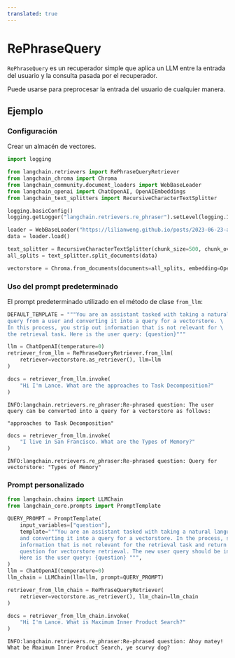 ```yaml
---
translated: true
---
```


# RePhraseQuery

`RePhraseQuery` es un recuperador simple que aplica un LLM entre la entrada del usuario y la consulta pasada por el recuperador.

Puede usarse para preprocesar la entrada del usuario de cualquier manera.

## Ejemplo

### Configuración

Crear un almacén de vectores.

```python
import logging

from langchain.retrievers import RePhraseQueryRetriever
from langchain_chroma import Chroma
from langchain_community.document_loaders import WebBaseLoader
from langchain_openai import ChatOpenAI, OpenAIEmbeddings
from langchain_text_splitters import RecursiveCharacterTextSplitter
```

```python
logging.basicConfig()
logging.getLogger("langchain.retrievers.re_phraser").setLevel(logging.INFO)

loader = WebBaseLoader("https://lilianweng.github.io/posts/2023-06-23-agent/")
data = loader.load()

text_splitter = RecursiveCharacterTextSplitter(chunk_size=500, chunk_overlap=0)
all_splits = text_splitter.split_documents(data)

vectorstore = Chroma.from_documents(documents=all_splits, embedding=OpenAIEmbeddings())
```

### Uso del prompt predeterminado

El prompt predeterminado utilizado en el método de clase `from_llm`:

```python
DEFAULT_TEMPLATE = """You are an assistant tasked with taking a natural language \
query from a user and converting it into a query for a vectorstore. \
In this process, you strip out information that is not relevant for \
the retrieval task. Here is the user query: {question}"""
```

```python
llm = ChatOpenAI(temperature=0)
retriever_from_llm = RePhraseQueryRetriever.from_llm(
    retriever=vectorstore.as_retriever(), llm=llm
)
```

```python
docs = retriever_from_llm.invoke(
    "Hi I'm Lance. What are the approaches to Task Decomposition?"
)
```

```output
INFO:langchain.retrievers.re_phraser:Re-phrased question: The user query can be converted into a query for a vectorstore as follows:

"approaches to Task Decomposition"
```

```python
docs = retriever_from_llm.invoke(
    "I live in San Francisco. What are the Types of Memory?"
)
```

```output
INFO:langchain.retrievers.re_phraser:Re-phrased question: Query for vectorstore: "Types of Memory"
```

### Prompt personalizado

```python
from langchain.chains import LLMChain
from langchain_core.prompts import PromptTemplate

QUERY_PROMPT = PromptTemplate(
    input_variables=["question"],
    template="""You are an assistant tasked with taking a natural languge query from a user
    and converting it into a query for a vectorstore. In the process, strip out all
    information that is not relevant for the retrieval task and return a new, simplified
    question for vectorstore retrieval. The new user query should be in pirate speech.
    Here is the user query: {question} """,
)
llm = ChatOpenAI(temperature=0)
llm_chain = LLMChain(llm=llm, prompt=QUERY_PROMPT)
```

```python
retriever_from_llm_chain = RePhraseQueryRetriever(
    retriever=vectorstore.as_retriever(), llm_chain=llm_chain
)
```

```python
docs = retriever_from_llm_chain.invoke(
    "Hi I'm Lance. What is Maximum Inner Product Search?"
)
```

```output
INFO:langchain.retrievers.re_phraser:Re-phrased question: Ahoy matey! What be Maximum Inner Product Search, ye scurvy dog?
```
